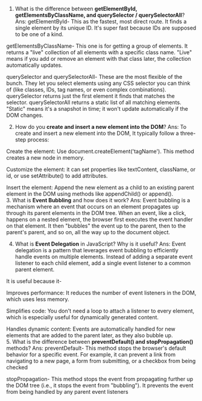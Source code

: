 1. What is the difference between **getElementById, getElementsByClassName, and querySelector / querySelectorAll**?
   Ans:
   getElementById-
   This as the fastest, most direct route. It finds a single element by its unique ID. It's super fast because IDs are supposed to be one of a kind.

getElementsByClassName-
This one is for getting a group of elements. It returns a "live" collection of all elements with a specific class name. "Live" means if you add or remove an element with that class later, the collection automatically updates.

querySelector and querySelectorAll-
These are the most flexible of the bunch. They let you select elements using any CSS selector you can think of (like classes, IDs, tag names, or even complex combinations).
querySelector returns just the first element it finds that matches the selector.
querySelectorAll returns a static list of all matching elements. "Static" means it's a snapshot in time; it won't update automatically if the DOM changes.

2. How do you **create and insert a new element into the DOM**?
   Ans:
   To create and insert a new element into the DOM, It typically follow a three-step process:

Create the element: Use document.createElement('tagName'). This method creates a new node in memory.

Customize the element: it can set properties like textContent, className, or id, or use setAttribute() to add attributes.

Insert the element: Append the new element as a child to an existing parent element in the DOM using methods like appendChild() or append().  
3. What is **Event Bubbling** and how does it work?
Ans:
Event bubbling is a mechanism where an event that occurs on an element propagates up through its parent elements in the DOM tree. When an event, like a click, happens on a nested element, the browser first executes the event handler on that element. It then "bubbles" the event up to the parent, then to the parent's parent, and so on, all the way up to the document object.

4. What is **Event Delegation** in JavaScript? Why is it useful?
   Ans:
   Event delegation is a pattern that leverages event bubbling to efficiently handle events on multiple elements. Instead of adding a separate event listener to each child element, add a single event listener to a common parent element.

It is useful because it-

Improves performance: It reduces the number of event listeners in the DOM, which uses less memory.

Simplifies code: You don't need a loop to attach a listener to every element, which is especially useful for dynamically generated content.

Handles dynamic content: Events are automatically handled for new elements that are added to the parent later, as they also bubble up.  
5. What is the difference between **preventDefault() and stopPropagation()** methods?
Ans:
preventDefault- This method stops the browser's default behavior for a specific event. For example, it can prevent a link from navigating to a new page, a form from submitting, or a checkbox from being checked

stopPropagation- This method stops the event from propagating further up the DOM tree (i.e., it stops the event from "bubbling"). It prevents the event from being handled by any parent event listeners
